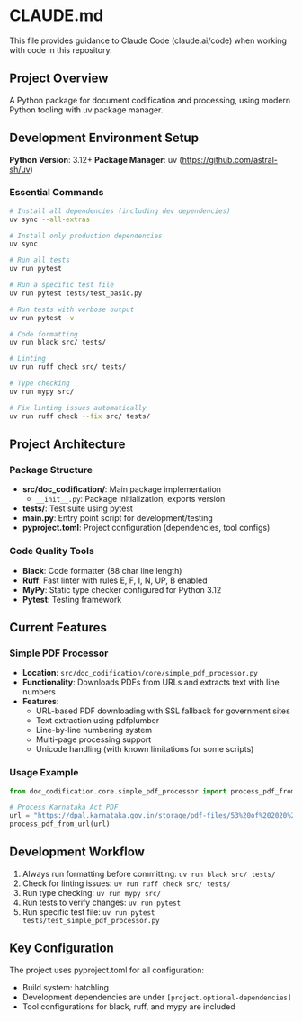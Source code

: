 # CLAUDE.md

This file provides guidance to Claude Code (claude.ai/code) when working with code in this repository.

## Project Overview

A Python package for document codification and processing, using modern Python tooling with uv package manager.

## Development Environment Setup

**Python Version**: 3.12+
**Package Manager**: uv (https://github.com/astral-sh/uv)

### Essential Commands

```bash
# Install all dependencies (including dev dependencies)
uv sync --all-extras

# Install only production dependencies
uv sync

# Run all tests
uv run pytest

# Run a specific test file
uv run pytest tests/test_basic.py

# Run tests with verbose output
uv run pytest -v

# Code formatting
uv run black src/ tests/

# Linting
uv run ruff check src/ tests/

# Type checking
uv run mypy src/

# Fix linting issues automatically
uv run ruff check --fix src/ tests/
```

## Project Architecture

### Package Structure
- **src/doc_codification/**: Main package implementation
  - `__init__.py`: Package initialization, exports version
- **tests/**: Test suite using pytest
- **main.py**: Entry point script for development/testing
- **pyproject.toml**: Project configuration (dependencies, tool configs)

### Code Quality Tools
- **Black**: Code formatter (88 char line length)
- **Ruff**: Fast linter with rules E, F, I, N, UP, B enabled
- **MyPy**: Static type checker configured for Python 3.12
- **Pytest**: Testing framework

## Current Features

### Simple PDF Processor
- **Location**: `src/doc_codification/core/simple_pdf_processor.py`
- **Functionality**: Downloads PDFs from URLs and extracts text with line numbers
- **Features**:
  - URL-based PDF downloading with SSL fallback for government sites
  - Text extraction using pdfplumber
  - Line-by-line numbering system
  - Multi-page processing support
  - Unicode handling (with known limitations for some scripts)

### Usage Example
```python
from doc_codification.core.simple_pdf_processor import process_pdf_from_url

# Process Karnataka Act PDF
url = "https://dpal.karnataka.gov.in/storage/pdf-files/53%20of%202020%20(E)%2001%20of%202022.pdf"
process_pdf_from_url(url)
```

## Development Workflow

1. Always run formatting before committing: `uv run black src/ tests/`
2. Check for linting issues: `uv run ruff check src/ tests/`
3. Run type checking: `uv run mypy src/`
4. Run tests to verify changes: `uv run pytest`
5. Run specific test file: `uv run pytest tests/test_simple_pdf_processor.py`

## Key Configuration

The project uses pyproject.toml for all configuration:
- Build system: hatchling
- Development dependencies are under `[project.optional-dependencies]`
- Tool configurations for black, ruff, and mypy are included